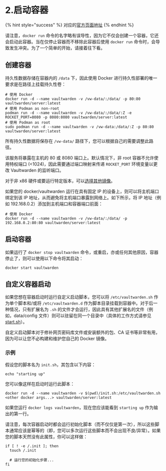 # 2.启动容器

{% hint style="success" %}
对应的[官方页面地址](https://github.com/dani-garcia/vaultwarden/wiki/Starting-a-Container)
{% endhint %}

请注意，`docker run` 命令的名字略有误导性，因为它不仅会创建一个容器，它还会启动此容器。当在仅停止容器而不移除此容器后使用 `docker run` 命令时，会导致发生冲突。为了一个简单的开始，请接着往下看。

## 创建容器 <a href="#creating-the-container" id="creating-the-container"></a>

持久性数据存储在容器内的 `/data` 下，因此使用 Docker 进行持久性部署的唯一要求是在路径上挂载持久性卷：

```shell
# 使用 Docker
docker run -d --name vaultwarden -v /vw-data/:/data/ -p 80:80 vaultwarden/server:latest
# 使用 Podman as non-root
podman run -d --name vaultwarden -v /vw-data/:/data/:Z -e ROCKET_PORT=8080 -p 8080:8080 vaultwarden/server:latest
# 使用 Podman as root
sudo podman run -d --name vaultwarden -v /vw-data:/data/:Z -p 80:80 vaultwarden/server:latest
```

所有持久性数据将保存在 `/vw-data/` 路径下，您可以根据自己的需要调整此路径。

该服务将暴露在主机的 80 或 8080 端口上。默认情况下，非 root 容器不允许使用特权端口 (<1024)，因此需要通过端口映射来传递 `ROCKET_PORT` 环境变量以更改 Vaultwarden 的监听端口。

对于非 x86 硬件或要运行特定版本，可以[选择其他镜像](which-container-image-to-use.md)。

如果您的 docker/vaultwarden 运行在具有固定 IP 的设备上，则可以将主机端口绑定到该 IP 地址，从而避免将主机端口暴露到网络上。如下所示，将 IP 地址（例如 192.168.0.2）添加到主机端口和容器端口前面：

```shell
# 使用 Docker
docker run -d --name vaultwarden -v /vw-data/:/data/ -p 192.168.0.2:80:80 vaultwarden/server:latest
```

## 启动容器 <a href="#starting-the-container" id="starting-the-container"></a>

如果运行了 `docker stop vaultwarden` 命令，或重启，亦或任何其他原因，容器停止了，则可以使用以下命令将其启动：

```shell
docker start vaultwarden
```

## 自定义容器启动 <a href="#customizing-container-startup" id="customizing-container-startup"></a>

如果您想在容器启动时运行自定义启动脚本，您可以将 `/etc/vaultwarden.sh` 作为单个脚本和/或将 `/etc/vaultwarden.d` 作为脚本目录挂载到容器中。对于后一种情况，只有扩展名为 `.sh` 的文件才会运行，因此具有其他扩展名的文件（例如，data/config 文件）则可以驻留在同一个目录中（具体的工作方式请参见 [start.sh](https://github.com/dani-garcia/vaultwarden/blob/main/docker/start.sh)）。

自定义启动脚本对于修补网页密码库文件或安装额外的包、CA 证书等非常有用，因为可以让您不必构建和维护您自己的 Docker 镜像。

### 示例 <a href="#example" id="example"></a>

假设您的脚本名为 `init.sh`，其包含以下内容：

```shell
echo "starting up"
```

您可以像这样在启动时运行此脚本：

```shell
docker run -d --name vaultwarden -v $(pwd)/init.sh:/etc/vaultwarden.sh <other docker args...> vaultwarden/server:latest
```

如果您运行 `docker logs vaultwarden`，现在您应该能看到 `starting up` 作为输出的第一行。

请注意，每次容器启动时都会运行初始化脚本（而不仅仅是第一次），所以这些脚本通常应该是幂等的（即，您可以多次运行这些脚本而不会出现不良/异常）。如果您的脚本天然没有此属性，你可以这样做：

```shell
if [ ! -e /.init ]; then
  touch /.init

  # 运行您的初始化步骤...
fi
```
